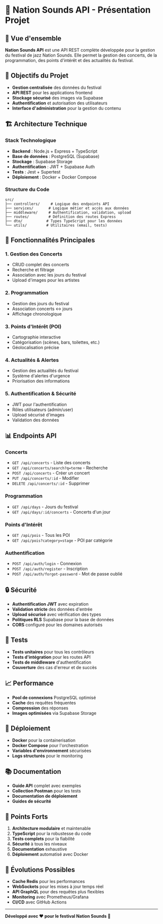 # 🎵 Nation Sounds API - Présentation Projet

## 📖 Vue d'ensemble

**Nation Sounds API** est une API REST complète développée pour la gestion du festival de jazz Nation Sounds. Elle permet la gestion des concerts, de la programmation, des points d'intérêt et des actualités du festival.

## 🎯 Objectifs du Projet

- **Gestion centralisée** des données du festival
- **API REST** pour les applications frontend
- **Stockage sécurisé** des images via Supabase
- **Authentification** et autorisation des utilisateurs
- **Interface d'administration** pour la gestion du contenu

## 🏗️ Architecture Technique

### Stack Technologique

- **Backend** : Node.js + Express + TypeScript
- **Base de données** : PostgreSQL (Supabase)
- **Stockage** : Supabase Storage
- **Authentification** : JWT + Supabase Auth
- **Tests** : Jest + Supertest
- **Déploiement** : Docker + Docker Compose

### Structure du Code

```
src/
├── controllers/     # Logique des endpoints API
├── services/       # Logique métier et accès aux données
├── middleware/     # Authentification, validation, upload
├── routes/         # Définition des routes Express
├── dto/           # Types TypeScript pour les données
└── utils/         # Utilitaires (email, tests)
```

## 🚀 Fonctionnalités Principales

### 1. **Gestion des Concerts**

- CRUD complet des concerts
- Recherche et filtrage
- Association avec les jours du festival
- Upload d'images pour les artistes

### 2. **Programmation**

- Gestion des jours du festival
- Association concerts ↔ jours
- Affichage chronologique

### 3. **Points d'Intérêt (POI)**

- Cartographie interactive
- Catégorisation (scènes, bars, toilettes, etc.)
- Géolocalisation précise

### 4. **Actualités & Alertes**

- Gestion des actualités du festival
- Système d'alertes d'urgence
- Priorisation des informations

### 5. **Authentification & Sécurité**

- JWT pour l'authentification
- Rôles utilisateurs (admin/user)
- Upload sécurisé d'images
- Validation des données

## 📊 Endpoints API

### Concerts

- `GET /api/concerts` - Liste des concerts
- `GET /api/concerts/search?q=terme` - Recherche
- `POST /api/concerts` - Créer un concert
- `PUT /api/concerts/:id` - Modifier
- `DELETE /api/concerts/:id` - Supprimer

### Programmation

- `GET /api/days` - Jours du festival
- `GET /api/days/:id/concerts` - Concerts d'un jour

### Points d'Intérêt

- `GET /api/pois` - Tous les POI
- `GET /api/pois?category=stage` - POI par catégorie

### Authentification

- `POST /api/auth/login` - Connexion
- `POST /api/auth/register` - Inscription
- `POST /api/auth/forgot-password` - Mot de passe oublié

## 🔒 Sécurité

- **Authentification JWT** avec expiration
- **Validation stricte** des données d'entrée
- **Upload sécurisé** avec vérification des types
- **Politiques RLS** Supabase pour la base de données
- **CORS** configuré pour les domaines autorisés

## 🧪 Tests

- **Tests unitaires** pour tous les contrôleurs
- **Tests d'intégration** pour les routes API
- **Tests de middleware** d'authentification
- **Couverture** des cas d'erreur et de succès

## 📈 Performance

- **Pool de connexions** PostgreSQL optimisé
- **Cache** des requêtes fréquentes
- **Compression** des réponses
- **Images optimisées** via Supabase Storage

## 🚀 Déploiement

- **Docker** pour la containerisation
- **Docker Compose** pour l'orchestration
- **Variables d'environnement** sécurisées
- **Logs structurés** pour le monitoring

## 📚 Documentation

- **Guide API** complet avec exemples
- **Collection Postman** pour les tests
- **Documentation de déploiement**
- **Guides de sécurité**

## 🎯 Points Forts

1. **Architecture modulaire** et maintenable
2. **TypeScript** pour la robustesse du code
3. **Tests complets** pour la fiabilité
4. **Sécurité** à tous les niveaux
5. **Documentation** exhaustive
6. **Déploiement** automatisé avec Docker

## 🔮 Évolutions Possibles

- **Cache Redis** pour les performances
- **WebSockets** pour les mises à jour temps réel
- **API GraphQL** pour des requêtes plus flexibles
- **Monitoring** avec Prometheus/Grafana
- **CI/CD** avec GitHub Actions

---

**Développé avec ❤️ pour le festival Nation Sounds** 🎷
